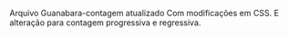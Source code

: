 Arquivo Guanabara-contagem atualizado
Com modificações em CSS.
E alteração para contagem progressiva e regressiva.
